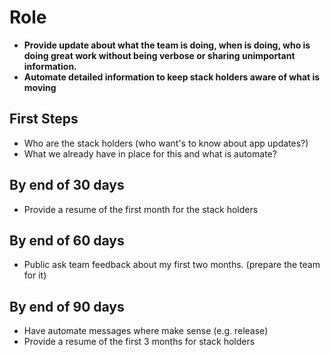 # Role
- **Provide update about what the team is doing, when is doing, who is doing great work without being verbose or sharing unimportant information.**
- **Automate detailed information to keep stack holders aware of what is moving**

## First Steps
- Who are the stack holders (who want's to know about app updates?)
- What we already have in place for this and what is automate?

## By end of 30 days
- Provide a resume of the first month for the stack holders

## By end of 60 days
- Public ask team feedback about my first two months. (prepare the team for it)

## By end of 90 days
- Have automate messages where make sense (e.g. release)
- Provide a resume of the first 3 months for stack holders
